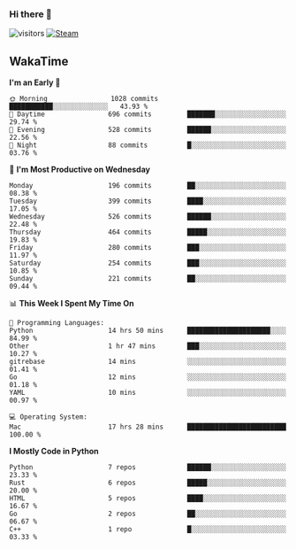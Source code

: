 ### Hi there 👋

![visitors](https://visitor-badge.glitch.me/badge?page_id=zhourunlai)
[![Steam](https://img.shields.io/badge/dynamic/json?url=https%3A%2F%2Fapi.swo.moe%2Fstats%2Fsteamgames%2F76561198285156854&query=count&color=0b1a37&label=Steam&labelColor=134375&logo=steam&suffix=+games&cacheSeconds=3600)](http://steamcommunity.com/profiles/76561198285156854)

## WakaTime
<!--START_SECTION:waka-->
**I'm an Early 🐤** 

```text
🌞 Morning                1028 commits        ███████████░░░░░░░░░░░░░░   43.93 % 
🌆 Daytime                696 commits         ███████░░░░░░░░░░░░░░░░░░   29.74 % 
🌃 Evening                528 commits         ██████░░░░░░░░░░░░░░░░░░░   22.56 % 
🌙 Night                  88 commits          █░░░░░░░░░░░░░░░░░░░░░░░░   03.76 % 
```
📅 **I'm Most Productive on Wednesday** 

```text
Monday                   196 commits         ██░░░░░░░░░░░░░░░░░░░░░░░   08.38 % 
Tuesday                  399 commits         ████░░░░░░░░░░░░░░░░░░░░░   17.05 % 
Wednesday                526 commits         ██████░░░░░░░░░░░░░░░░░░░   22.48 % 
Thursday                 464 commits         █████░░░░░░░░░░░░░░░░░░░░   19.83 % 
Friday                   280 commits         ███░░░░░░░░░░░░░░░░░░░░░░   11.97 % 
Saturday                 254 commits         ███░░░░░░░░░░░░░░░░░░░░░░   10.85 % 
Sunday                   221 commits         ██░░░░░░░░░░░░░░░░░░░░░░░   09.44 % 
```


📊 **This Week I Spent My Time On** 

```text
💬 Programming Languages: 
Python                   14 hrs 50 mins      █████████████████████░░░░   84.99 % 
Other                    1 hr 47 mins        ███░░░░░░░░░░░░░░░░░░░░░░   10.27 % 
gitrebase                14 mins             ░░░░░░░░░░░░░░░░░░░░░░░░░   01.41 % 
Go                       12 mins             ░░░░░░░░░░░░░░░░░░░░░░░░░   01.18 % 
YAML                     10 mins             ░░░░░░░░░░░░░░░░░░░░░░░░░   00.97 % 

💻 Operating System: 
Mac                      17 hrs 28 mins      █████████████████████████   100.00 % 
```

**I Mostly Code in Python** 

```text
Python                   7 repos             ██████░░░░░░░░░░░░░░░░░░░   23.33 % 
Rust                     6 repos             █████░░░░░░░░░░░░░░░░░░░░   20.00 % 
HTML                     5 repos             ████░░░░░░░░░░░░░░░░░░░░░   16.67 % 
Go                       2 repos             ██░░░░░░░░░░░░░░░░░░░░░░░   06.67 % 
C++                      1 repo              █░░░░░░░░░░░░░░░░░░░░░░░░   03.33 % 
```




<!--END_SECTION:waka-->
